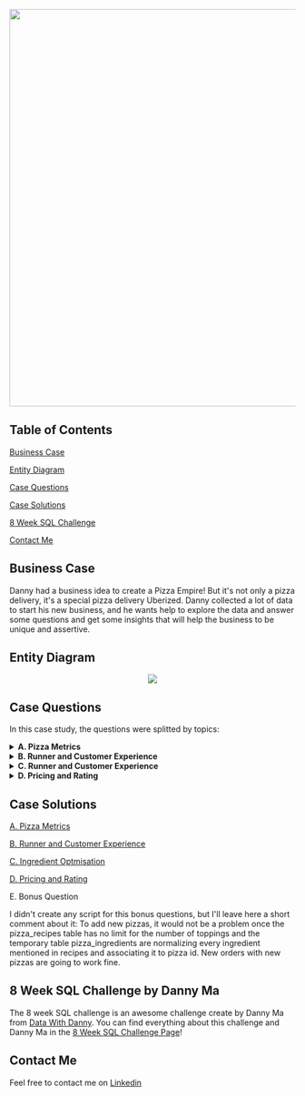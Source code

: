 <p align="center">
  <img src="https://user-images.githubusercontent.com/11970888/131030154-33168a11-9ff3-4437-8ca4-6766f7b8d8d5.png" width="700" position="center"/>
</p>

## Table of Contents
[Business Case](#businesscase)

[Entity Diagram](#diagram)

[Case Questions](#questions)

[Case Solutions](#solutions)

[8 Week SQL Challenge](#challenge)

[Contact Me](#contact)


<a name="businesscase"/>

## Business Case

Danny had a business idea to create a Pizza Empire! But it's not only a pizza delivery, it's a special pizza delivery Uberized. Danny collected a lot of data to start his new business, and he wants help to explore the data and answer some questions and get some insights that will help the business to be unique and assertive.


<a name="diagram"/>

## Entity Diagram

<p align="center">
  <img src="https://user-images.githubusercontent.com/11970888/131030292-c7ff152e-5ac0-4ca1-957d-03c7e0bfa6f3.png" position="center"/>
</p>

<a name="questions"/>

## Case Questions

In this case study, the questions were splitted by topics:

<details close>
  <summary> <b> A. Pizza Metrics </b> </summary>
  <br>
  <ol>
    <li>How many pizzas were ordered?</li>
    <li>How many unique customer orders were made?</li>
    <li>How many successful orders were delivered by each runner?</li>
    <li>How many of each type of pizza was delivered?</li>
    <li>How many Vegetarian and Meatlovers were ordered by each customer?</li>
    <li>What was the maximum number of pizzas delivered in a single order?</li>
    <li>For each customer, how many delivered pizzas had at least 1 change and how many had no changes?</li>
    <li>How many pizzas were delivered that had both exclusions and extras?</li>
    <li>What was the total volume of pizzas ordered for each hour of the day?</li>
    <li>What was the volume of orders for each day of the week?</li>
  </ol>
</details>

<details close>
  <summary> <b> B. Runner and Customer Experience </b> </summary>
  <br>
  <ol>
    <li>How many runners signed up for each 1 week period? (i.e. week starts 2021-01-01)</li>
    <li>What was the average time in minutes it took for each runner to arrive at the Pizza Runner HQ to pickup the order?</li>
    <li>Is there any relationship between the number of pizzas and how long the order takes to prepare?</li>
    <li>What was the average distance travelled for each customer?</li>
    <li>What was the difference between the longest and shortest delivery times for all orders?</li>
    <li>What was the average speed for each runner for each delivery and do you notice any trend for these values?</li>
    <li>What is the successful delivery percentage for each runner?</li>
  </ol>
</details>

<details close>
  <summary> <b> C. Runner and Customer Experience </b> </summary>
  <br>
  <ol>
    <li>What are the standard ingredients for each pizza?</li>
    <li>What was the most commonly added extra?</li>
    <li>What was the most common exclusion?</li>
    <li>Generate an order item for each record in the customers_orders table in the format of one of the following:</li>
    <ul>
      <li>Meat Lovers</li>
      <li>Meat Lovers - Exclude Beef</li>
      <li>Meat Lovers - Extra Bacon</li>
      <li>Meat Lovers - Exclude Cheese, Bacon - Extra Mushroom, Peppers</li>
    </ul>
    <li>Generate an alphabetically ordered comma separated ingredient list for each pizza order from the customer_orders table and add a 2x in front of any relevant ingredients</li>
    <ul>
      <li>For example: "Meat Lovers: 2xBacon, Beef, ... , Salami"</li>
    </ul>
    <li>What is the total quantity of each ingredient used in all delivered pizzas sorted by most frequent first?</li>
  </ol>
</details>

<details close>
  <summary> <b> D. Pricing and Rating </b> </summary>
  <br>
  <ol>
    <li>If a Meat Lovers pizza costs $12 and Vegetarian costs $10 and there were no charges for changes - how much money has Pizza Runner made so far if there are no delivery fees?</li>
    <li>What if there was an additional $1 charge for any pizza extras?</li>
    <ul>  
      <li>Add cheese is $1 extra</li>
    </ul>
    <li>The Pizza Runner team now wants to add an additional ratings system that allows customers to rate their runner, how would you design an additional table for this new dataset - generate a schema for this new table and insert your own data for ratings for each successful customer order between 1 to 5.</li>
    <li>Using your newly generated table - can you join all of the information together to form a table which has the following information for successful deliveries?</li>
    <ul>
        <li>customer_id</li>
        <li>order_id</li>
        <li>runner_id</li>
        <li>rating</li>
        <li>order_time</li>
        <li>pickup_time</li>
        <li>Time between order and pickup</li>
        <li>Delivery duration</li>
        <li>Average speed</li>
        <li>Total number of pizzas</li>
    </ul>
    <li>If a Meat Lovers pizza was $12 and Vegetarian $10 fixed prices with no cost for extras and each runner is paid $0.30 per kilometre traveled - how much money does Pizza Runner have left over after these deliveries?</li>
  </ol>
</details>


<a name="solutions"/>

## Case Solutions

[A. Pizza Metrics](https://github.com/AlysterF/8week-SQL-challenge/blob/main/Case%20Study%20%232%20-%20Pizza%20Runner/A%20-%20Pizza%20Metrics.md)

[B. Runner and Customer Experience](https://github.com/AlysterF/8week-SQL-challenge/blob/main/Case%20Study%20%232%20-%20Pizza%20Runner/B%20-%20Runner%20and%20Customer%20Experience.md)

[C. Ingredient Optmisation](https://github.com/AlysterF/8week-SQL-challenge/blob/main/Case%20Study%20%232%20-%20Pizza%20Runner/C%20-%20Ingredient%20Optimisation.md)

[D. Pricing and Rating](https://github.com/AlysterF/8week-SQL-challenge/blob/main/Case%20Study%20%232%20-%20Pizza%20Runner/D%20-%20Pricing%20And%20Ratings.md)

E. Bonus Question

I didn't create any script for this bonus questions, but I'll leave here a short comment about it:
To add new pizzas, it would not be a problem once the pizza_recipes table has no limit for the number of toppings and the temporary table pizza_ingredients are normalizing every ingredient mentioned in recipes and associating it to pizza id. New orders with new pizzas are going to work fine.

<a name="challenge"/>

## 8 Week SQL Challenge by Danny Ma

The 8 week SQL challenge is an awesome challenge create by Danny Ma from [Data With Danny](https://www.datawithdanny.com/).
You can find everything about this challenge and Danny Ma in the [8 Week SQL Challenge Page](https://8weeksqlchallenge.com/)!

<a name="contact"/>

## Contact Me

Feel free to contact me on [Linkedin](https://www.linkedin.com/in/alysterfernandes/)

